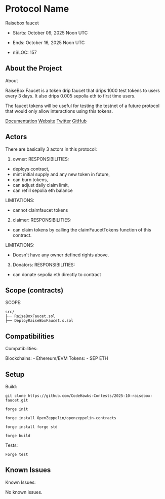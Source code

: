 # Protocol Name 

Raisebox faucet

- Starts: October 09, 2025 Noon UTC
- Ends: October 16, 2025 Noon UTC

- nSLOC: 157

[//]: # (contest-details-open)

## About the Project

About 

RaiseBox Faucet is a token drip faucet that drips 1000 test tokens to users every 3 days. It also drips 0.005 sepolia eth to first time users.

The faucet tokens will be useful for testing the testnet of a future protocol that would only allow interactions using this tokens.

[Documentation](www.GitHub.com/oxcoda/RaiseboxFaucet_ff/README.md)
[Website](https://sepolia.etherscan.io/address/0xb0ca2ae586b1ccf5ead5634ac14bdc50bbb5d138#readContract)
[Twitter](www.twitter.com/0xebby_)
[GitHub](www.gitHub.com/oxcoda)


## Actors

There are basically 3 actors in this protocol:

1. owner: 
RESPONSIBILITIES:

- deploys contract, 
- mint initial supply and any new token in future, 
- can burn tokens, 
- can adjust daily claim limit, 
- can refill sepolia eth balance

LIMITATIONS: 

- cannot claimfaucet tokens


2. claimer: 
RESPONSIBILITIES:

- can claim tokens by calling the claimFaucetTokens function of this contract.

LIMITATIONS: 

- Doesn't have any owner defined rights above.

3. Donators:
RESPONSIBILITIES:
- can donate sepolia eth directly to contract


[//]: # (contest-details-close)

[//]: # (scope-open)

## Scope (contracts)

SCOPE:


```
src/
├── RaiseBoxFaucet.sol
├── DeployRaiseBoxFaucet.s.sol

```

## Compatibilities

Compatibilities:

  Blockchains:
      - Ethereum/EVM
  Tokens:
      - SEP ETH

[//]: # (scope-close)


[//]: # (getting-started-open)

## Setup

Build:

```
git clone https://github.com/CodeHawks-Contests/2025-10-raisebox-faucet.git

forge init

forge install OpenZeppelin/openzeppelin-contracts

forge install forge std

forge build

```

Tests:

```
Forge test

```

[//]: # (getting-started-close)

[//]: # (known-issues-open)

## Known Issues

Known Issues:

No known issues.

[//]: # (known-issues-close)
